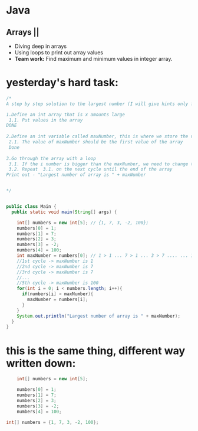 # Java
## Arrays ||

- Diving deep in arrays
- Using loops to print out array values
- __Team work:__ Find maximum and minimum values in integer array.


# yesterday's hard task:
```java
/*
A step by step solution to the largest number (I will give hints only for largest number, but the solution for both are the same)

1.Define an int array that is x amounts large
 1.1. Put values in the array 
DONE
 
2.Define an int variable called maxNumber, this is where we store the value of largest number
 2.1. The value of maxNumber should be the first value of the array
 Done
 
3.Go through the array with a loop
 3.1. If the i number is bigger than the maxNumber, we need to change the value of maxNumber to i
 3.2. Repeat  3.1. on the next cycle until the end of the array
Print out - "Largest number of array is " + maxNumber 


*/


public class Main {
  public static void main(String[] args) {

    int[] numbers = new int[5]; // {1, 7, 3, -2, 100};
    numbers[0] = 1;
    numbers[1] = 7;
    numbers[2] = 3;
    numbers[3] = -2;
    numbers[4] = 100;
    int maxNumber = numbers[0]; // 1 > 1 ... 7 > 1 ... 3 > 7 .... ... 100 > 7
    //1st cycle -> maxNumber is 1
    //2nd cycle -> maxNumber is 7
    //3rd cycle -> maxNumber is 7
    //...
    //5th cycle -> maxNumber is 100
    for(int i = 0; i < numbers.length; i++){
      if(numbers[i] > maxNumber){
        maxNumber = numbers[i];
      }
    }
    System.out.println("Largest number of array is " + maxNumber);
  }
}
```

# this is the same thing, different way written down:

```java
    int[] numbers = new int[5];

    numbers[0] = 1;
    numbers[1] = 7;
    numbers[2] = 3;
    numbers[3] = -2;
    numbers[4] = 100;
```
```java
int[] numbers = {1, 7, 3, -2, 100};
```
